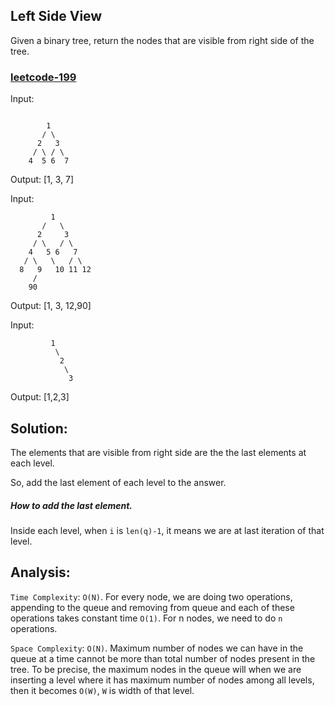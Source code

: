 ## Left Side View

Given a binary tree, return the nodes that are visible from right side of the tree.

<h3><a href="https://leetcode.com/problems/binary-tree-right-side-view/submissions/1261824640/">leetcode-199</a></h3>

Input:

```plaintext

        1
       / \
      2   3
     / \ / \
    4  5 6  7

```

Output: [1, 3, 7]

Input:

```plaintext
         1
       /   \
      2     3
     / \   / \
    4   5 6   7
   / \   \   / \
  8   9   10 11 12
     /
    90
```

Output: [1, 3, 12,90]

Input:

```plaintext
         1
          \
           2
            \
             3
```

Output: [1,2,3]

## Solution:

The elements that are visible from right side are the the last elements at each level.

So, add the last element of each level to the answer.

##### How to add the last element.

Inside each level, when `i` is `len(q)-1`, it means we are at last iteration of that level.

## Analysis:

`Time Complexity`: `O(N)`. For every node, we are doing two operations, appending to the queue and removing from queue and each of these operations takes constant time `O(1)`. For n nodes, we need to do `n` operations.

`Space Complexity`: `O(N)`. Maximum number of nodes we can have in the queue at a time cannot be more than total number of nodes present in the tree. To be precise, the maximum nodes in the queue will when we are inserting a level where it has maximum number of nodes among all levels, then it becomes `O(W)`, `W` is width of that level.
